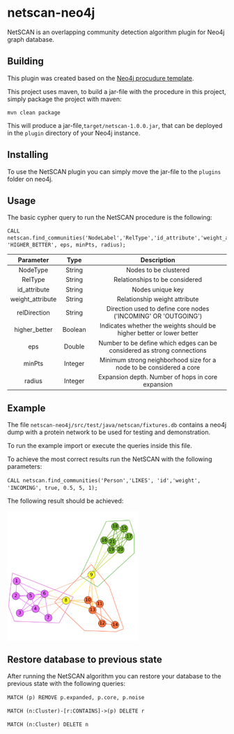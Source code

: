 # netscan-neo4j
NetSCAN is an overlapping community detection algorithm plugin for Neo4j graph database.


## Building

This plugin was created based on the [Neo4j procudure template](https://github.com/neo4j-examples/neo4j-procedure-template).

This project uses maven, to build a jar-file with the procedure in this project, simply package the project with maven:

    mvn clean package

This will produce a jar-file,`target/netscan-1.0.0.jar`,
that can be deployed in the `plugin` directory of your Neo4j instance.

## Installing

To use the NetSCAN plugin you can simply move the jar-file to the `plugins` folder on neo4j.

## Usage

The basic cypher query to run the NetSCAN procedure is the following:

    CALL netscan.find_communities('NodeLabel','RelType','id_attribute','weight_attribute', 'HIGHER_BETTER', eps, minPts, radius);


| Parameter | Type | Description |
| :---: | :---: | :---: |
| NodeType | String | Nodes to be clustered |
| RelType | String | Relationships to be considered |
| id_attribute | String | Nodes unique key |
| weight_attribute | String | Relationship weight attribute |
| relDirection | String | Direction used to define core nodes ('INCOMING' OR 'OUTGOING') |
| higher_better | Boolean | Indicates whether the weights should be higher better or lower better |
| eps | Double | Number to be define which edges can be considered as strong connections  |
| minPts | Integer | Minimum strong neighborhood size for a node to be considered a core  |
| radius | Integer | Expansion depth. Number of hops in core expansion  |

## Example

The file `netscan-neo4j/src/test/java/netscan/fixtures.db` contains a neo4j dump with a protein network to be used for testing and demonstration.

To run the example import or execute the queries inside this file.

To achieve the most correct results run the NetSCAN with the following parameters:

`CALL netscan.find_communities('Person','LIKES', 'id','weight', 'INCOMING', true, 0.5, 5, 1);`

The following result should be achieved:

<a href="url"><img src="https://github.com/vitorhorta/netscan-neo4j/blob/master/FIG15.png" align="center" height="300" width="300" ></a>


## Restore database to previous state

After running the NetSCAN algorithm you can restore your database to the previous state with the following queries:

`MATCH (p) REMOVE p.expanded, p.core, p.noise`

`MATCH (n:Cluster)-[r:CONTAINS]->(p) DELETE r`

`MATCH (n:Cluster) DELETE n`
